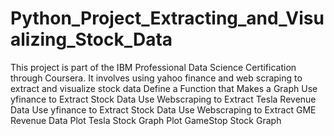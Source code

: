 # Python_Project_Extracting_and_Visualizing_Stock_Data
This project is part of the IBM Professional Data Science Certification through Coursera. 
It involves using yahoo finance and web scraping to extract and visualize stock data
Define a Function that Makes a Graph
Use yfinance to Extract Stock Data
Use Webscraping to Extract Tesla Revenue Data
Use yfinance to Extract Stock Data
Use Webscraping to Extract GME Revenue Data
Plot Tesla Stock Graph
Plot GameStop Stock Graph
